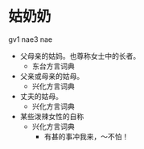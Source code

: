 



# 姑奶奶
gv1 nae3 nae
+ 父母亲的姑妈。也尊称女士中的长者。
  * 东台方言词典
+ 父亲或母亲的姑母。
  * 兴化方言词典
+ 丈夫的姑母。
  * 兴化方言词典
+ 某些泼辣女性的自称
  * 兴化方言词典
    - 有甚的事冲我来，～不怕！

